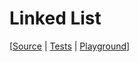 #  Linked List

[[Source](Sources/DataStructures/LinkedList.swift) | [Tests](Tests/DataStructuresTests/LinkedListTests.swift) | [Playground](Playgrounds/LinkedList.playground)]
